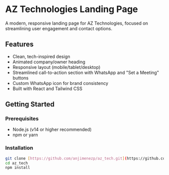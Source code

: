 # AZ Technologies Landing Page

A modern, responsive landing page for AZ Technologies, focused on streamlining user engagement and contact options.

## Features

- Clean, tech-inspired design
- Animated company/owner heading
- Responsive layout (mobile/tablet/desktop)
- Streamlined call-to-action section with WhatsApp and "Set a Meeting" buttons
- Custom WhatsApp icon for brand consistency
- Built with React and Tailwind CSS

## Getting Started

### Prerequisites

- Node.js (v14 or higher recommended)
- npm or yarn

### Installation

```bash
git clone [https://github.com/anjimenezp/az_tech.git](https://github.com/anjimenezp/az_tech.git)
cd az_tech
npm install
